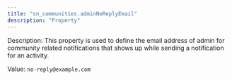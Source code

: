 ```yaml
---
title: "sn_communities.adminNoReplyEmail"
description: "Property"
---
```


Description: This property is used to define the email address of admin for community related notifications that shows up while sending a notification for an activity.

Value: `no-reply@example.com`